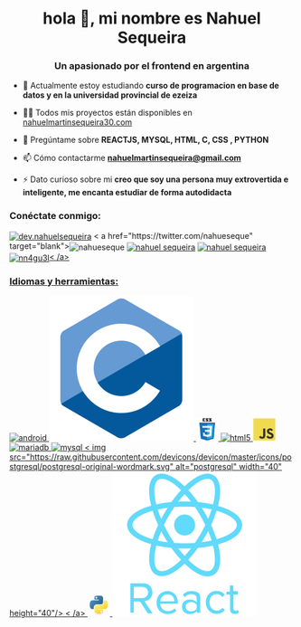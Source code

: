 <h1 align="center">hola 👋, mi nombre es Nahuel Sequeira</h1>
<h3 align="center">Un apasionado por el frontend en argentina</h3>

- 🌱 Actualmente estoy estudiando **curso de programacion en base de datos y en la universidad provincial de ezeiza**

- 👨‍💻 Todos mis proyectos están disponibles en [nahuelmartinsequeira30.com](nahuelmartinsequeira30.com)

- 💬 Pregúntame sobre **REACTJS, MYSQL, HTML, C, CSS , PYTHON**

- 📫 Cómo contactarme **nahuelmartinsequeira@gmail.com**

- ⚡ Dato curioso sobre mi  **creo que soy una persona muy extrovertida e inteligente, me encanta estudiar de forma autodidacta**

<h3 align="left">Conéctate conmigo:</h3 >
<p align="left">
<a href="https://dev.to/dev.nahuelsequeira" target="blank"><img align="center" src="https://raw.githubusercontent. com/rahuldkjain/github-profile-readme-generator/master/src/images/icons/Social/devto.svg" alt="dev.nahuelsequeira" height="30" width="40" /></a>
< a href="https://twitter.com/nahueseque" target="blank"><img align="center" src="https://raw.githubusercontent.com/rahuldkjain/github-profile-readme-generator/ master/src/images/icons/Social/twitter.svg" alt="nahueseque" height="30" width="40" /></a>
<a href="https://linkedin.com/in/ nahuel sequeira" target="blank"><img align="center" src="https://raw.githubusercontent.com/rahuldkjain/github-profile-readme-generator/master/src/images/icons/Social/linked -in-alt.svg" alt="nahuel sequeira" height="30" width="40" /></a>
<a href="https://fb.com/nahuel sequeira" target="en blanco" ><img align="center" src="https://raw.githubusercontent.com/rahuldkjain/github-profile-readme-generator/master/src/images/icons/Social/facebook.svg" alt="nahuel sequeira " altura="30" ancho="40" /></a>
<a href="https://instagram.com/nn4gu3l" target="blank"><img align="center" src="https: //raw.githubusercontent.com/rahuldkjain/github-profile-readme-generator/master/src/images/icons/Social/instagram.svg" alt="nn4gu3l" height="30" width="40" //>< /a>
</p>

<h3 align="left">Idiomas y herramientas:</h3>
<p align="left"> <a href="https://developer.android.com" target="_blank" rel="noreferrer"> <img src="https://raw.githubusercontent.com/devicons /devicon/master/icons/android/android-original-wordmark.svg" alt="android" width="40" height="40"/> </a> <a href="https://www.cprogramming .com/" target="_blank" rel="noreferrer"> <img src="https://raw.githubusercontent.com/devicons/devicon/master/icons/c/c-original.svg" alt="c " ancho="40" alto="40"/> </a> <a href="https://www.w3schools.com/css/" target="_blank" rel="noreferrer"> <img src= "https://raw.githubusercontent.com/devicons/devicon/master/icons/css3/css3-original-wordmark.svg" alt="css3" width="40" height="40"/> </a> <a href="https://www.w3.org/html/" target="_blank" rel="noreferrer"> <img src="https://raw.githubusercontent.com/devicons/devicon/master/ icon/html5/html5-original-wordmark.svg" alt="html5" width="40" height="40"/> </a> <a href="https://developer.mozilla.org/en- US/docs/Web/JavaScript" target="_blank" rel="noreferrer"> <img src="https://raw.githubusercontent.com/devicons/devicon/master/icons/javascript/javascript-original.svg" alt="javascript" width="40" height="40"/> </a> <a href="https://mariadb.org/" target="_blank" rel="noreferrer"> <img src= "https://www.vectorlogo.zone/logos/mariadb/mariadb-icon.svg" alt="mariadb" width="40" height="40"/> </a> <a href="https:/ /www.mysql.com/" target="_blank" rel="noreferrer"> <img src="https://raw.githubusercontent.com/devicons/devicon/master/icons/mysql/mysql-original-wordmark. svg" alt="mysql" width="40" height="40"/> </a> <a href="https://www.postgresql.org" target="_blank" rel="noreferrer"> < img src="https://raw.githubusercontent.com/devicons/devicon/master/icons/postgresql/postgresql-original-wordmark.svg" alt="postgresql" width="40" height="40"/> < /a> <a href="https://www.python.org" target="_blank" rel="noreferrer"> <img src="https://raw.githubusercontent.com/devicons/devicon/master/icons/python/python-original.svg" alt="python" width="40" height="40"/> </a> <a href="https://reactjs. org/" target="_blank" rel="noreferrer"> <img src="https://raw.githubusercontent.com/devicons/devicon/master/icons/react/react-original-wordmark.svg" alt=" reaccionar" ancho="40" alto="40"/> </a> </p>

